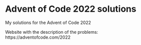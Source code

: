 # Advent of Code 2022 solutions
<p>My solutions for the Advent of Code 2022</p>
<p>Website with the description of the problems: https://adventofcode.com/2022</p>
